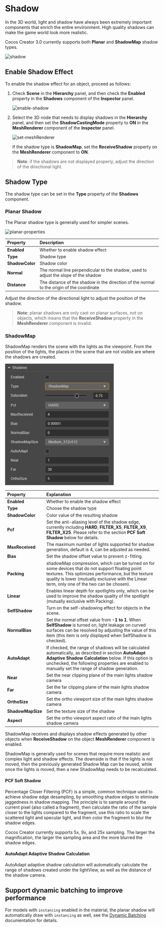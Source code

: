 # Shadow

In the 3D world, light and shadow have always been extremely important components that enrich the entire environment. High quality shadows can make the game world look more realistic.

Cocos Creator 3.0 currently supports both **Planar** and **ShadowMap** shadow types.

![shadow](shadow/shadowExample.png)

## Enable Shadow Effect

To enable the shadow effect for an object, proceed as follows:

1. Check **Scene** in the **Hierarchy** panel, and then check the **Enabled** property in the **Shadows** component of the **Inspector** panel.

    ![enable-shadow](shadow/enable-shadow.png)

2. Select the 3D node that needs to display shadows in the **Hierarchy** panel, and then set the **ShadowCastingMode** property to **ON** in the **MeshRenderer** component of the **Inspector** panel.

    ![set-meshRenderer](shadow/set-meshrenderer.png)

    If the shadow type is **ShadowMap**, set the **ReceiveShadow** property on the **MeshRenderer** component to **ON**.

> **Note**: if the shadows are not displayed properly, adjust the direction of the directional light.

## Shadow Type

The shadow type can be set in the **Type** property of the **Shadows** component.

### Planar Shadow

The Planar shadow type is generally used for simpler scenes.

![planar-properties](shadow/plannar-properties.png)

| Property | Description |
| :--- | :--- |
| **Enabled** | Whether to enable shadow effect |
| **Type** | Shadow type |
| **ShadowColor** | Shadow color |
| **Normal** | The normal line perpendicular to the shadow, used to adjust the slope of the shadow |
| **Distance** | The distance of the shadow in the direction of the normal to the origin of the coordinate |

Adjust the direction of the directional light to adjust the position of the shadow.

> **Note**: planar shadows are only cast on planar surfaces, not on objects, which means that the **ReceiveShadow** property in the **MeshRenderer** component is invalid.

### ShadowMap

ShadowMap renders the scene with the lights as the viewpoint. From the position of the lights, the places in the scene that are not visible are where the shadows are created.

![shadow map panel details](shadow/shadowmap-properties.png)

| Property | Explanation |
| :--- | :--- |
| **Enabled**         | Whether to enable the shadow effect |
| **Type**            | Choose the shadow type |
| **ShadowColor**     | Color value of the resulting shadow |
| **Pcf**             | Set the anti-aliasing level of the shadow edge, currently including **HARD**, **FILTER_X5**, **FILTER_X9**, **FILTER_X25**. Please refer to the section **PCF Soft Shadow** below for details.  |
| **MaxReceived**     | The maximum number of lights supported for shadow generation, default is 4, can be adjusted as needed.  |
| **Bias**            | Set the shadow offset value to prevent z-fitting. |
| **Packing**            | shadowMap compression, which can be turned on for some devices that do not support floating point textures. This optimizes performance, but the texture quality is lower (mutually exclusive with the Linear term, only one of the two can be chosen). |
| **Linear**       | Enables linear depth for spotlights only, which can be used to improve the shadow quality of the spotlight (mutually exclusive with Packing).     |
| **SelfShadow**       | Turn on the self-shadowing effect for objects in the scene.     |
| **NormalBias**          | Set the normal offset value from **-1 to 1**. When **SelfShadow** is turned on, light leakage on curved surfaces can be resolved by adjusting the value of this item (this item is only displayed when SelfShadow is checked).     |
| **AutoAdapt**       | If checked, the range of shadows will be calculated automatically, as described in section **AutoAdapt Adaptive Shadow Calculation** below. If this option is unchecked, the following properties are enabled to manually set the range of shadow generation.  |
| **Near**            | Set the near clipping plane of the main lights shadow camera |
| **Far**             | Set the far clipping plane of the main lights shadow camera |
| **OrthoSize**       | Set the ortho viewport size of the main lights shadow camera |
| **ShadowMapSize**   | Set the texture size of the shadow |
| **Aspect**          | Set the ortho viewport aspect ratio of the main lights shadow camera |

ShadowMap receives and displays shadow effects generated by other objects when **ReceiveShadow** on the object **MeshRenderer** component is enabled.

ShadowMap is generally used for scenes that require more realistic and complex light and shadow effects. The downside is that if the lights is not moved, then the previously generated Shadow Map can be reused, while once the lights is moved, then a new ShadowMap needs to be recalculated.

#### PCF Soft Shadow

Percentage Closer Filtering (PCF) is a simple, common technique used to achieve shadow edge desampling, by smoothing shadow edges to eliminate jaggedness in shadow mapping. The principle is to sample around the current pixel (also called a fragment), then calculate the ratio of the sample closer to the lights compared to the fragment, use this ratio to scale the scattered light and specular light, and then color the fragment to blur the shadow edges.

Cocos Creator currently supports 5x, 9x, and 25x sampling. The larger the magnification, the larger the sampling area and the more blurred the shadow edges.

#### AutoAdapt Adaptive Shadow Calculation

AutoAdapt adaptive shadow calculation will automatically calculate the range of shadows created under the lightView, as well as the distance of the shadow camera.

## Support dynamic batching to improve performance

For models with `instancing` enabled in the material, the planar shadow will automatically draw with `instancing` as well, see the [Dynamic Batching](../../engine/renderable/model-component.md#about-dynamic-batching) documentation for details.
